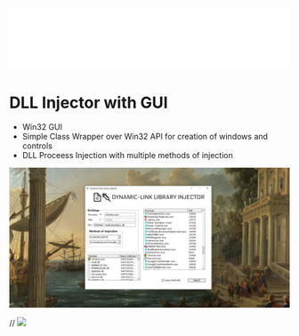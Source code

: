![](Engine/dllinject592x128.png)
# DLL Injector with GUI
- Win32 GUI
- Simple Class Wrapper over Win32 API for creation of windows and controls
- DLL Proceess Injection with multiple methods of injection

![](DLLGUICAPTUREFINAL.png)

// ![](https://github.com/x-Tom/DLLInjectorGUI/blob/mac-m1/Engine/dllinject592x128.png?raw=true)
